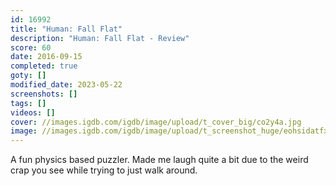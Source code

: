 ```yaml
---
id: 16992
title: "Human: Fall Flat"
description: "Human: Fall Flat - Review"
score: 60
date: 2016-09-15
completed: true
goty: []
modified_date: 2023-05-22
screenshots: []
tags: []
videos: []
cover: //images.igdb.com/igdb/image/upload/t_cover_big/co2y4a.jpg
image: //images.igdb.com/igdb/image/upload/t_screenshot_huge/eohsidatfx8wyw5ltzt6.jpg
---
```

A fun physics based puzzler. Made me laugh quite a bit due to the weird crap you see while trying to just walk around.